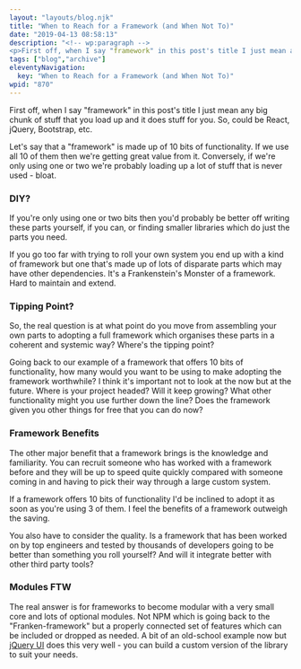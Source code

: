```yaml
---
layout: "layouts/blog.njk"
title: "When to Reach for a Framework (and When Not To)"
date: "2019-04-13 08:58:13"
description: "<!-- wp:paragraph -->
<p>First off, when I say "framework" in this post's title I just mean any big chunk of stuff that you load up and it does stuff for you"
tags: ["blog","archive"]
eleventyNavigation:
  key: "When to Reach for a Framework (and When Not To)"
wpid: "870"
---
```

<!-- wp:paragraph -->
<p>First off, when I say "framework" in this post's title I just mean any big chunk of stuff that you load up and it does stuff for you. So, could be React, jQuery, Bootstrap, etc.</p>
<!-- /wp:paragraph -->

<!-- wp:paragraph -->
<p>Let's say that a "framework" is made up of 10 bits of functionality. If we use all 10 of them then we're getting great value from it. Conversely, if we're only using one or two we're probably loading up a lot of stuff that is never used - bloat.</p>
<!-- /wp:paragraph -->

<!-- wp:heading {"level":3} -->
<h3>DIY?</h3>
<!-- /wp:heading -->

<!-- wp:paragraph -->
<p>If you're only using one or two bits then you'd probably be better off writing these parts yourself, if you can, or finding smaller libraries which do just the parts you need.</p>
<!-- /wp:paragraph -->

<!-- wp:paragraph -->
<p>If you go too far with trying to roll your own system you end up with a kind of framework but one that's made up of lots of disparate parts which may have other dependencies. It's a  Frankenstein's Monster of a framework. Hard to maintain and extend.</p>
<!-- /wp:paragraph -->

<!-- wp:heading {"level":3} -->
<h3>Tipping Point?</h3>
<!-- /wp:heading -->

<!-- wp:paragraph -->
<p>So, the real question is at what point do you move from assembling your own parts to adopting a full framework which organises these parts in a coherent and systemic way? Where's the tipping point?</p>
<!-- /wp:paragraph -->

<!-- wp:paragraph -->
<p>Going back to our example of a framework that offers 10 bits of functionality, how many would you want to be using to make adopting the framework worthwhile? I think it's important not to look at the now but at the future. Where is your project headed? Will it keep growing? What other functionality might you use further down the line? Does the framework given you other things for free that you can do now?</p>
<!-- /wp:paragraph -->

<!-- wp:heading {"level":3} -->
<h3>Framework Benefits</h3>
<!-- /wp:heading -->

<!-- wp:paragraph -->
<p>The other major benefit that a framework brings is the knowledge and familiarity. You can recruit someone who has worked with a framework before and they will be up to speed quite quickly compared with someone coming in and having to pick their way through a large custom system.</p>
<!-- /wp:paragraph -->

<!-- wp:paragraph -->
<p>If a framework offers 10 bits of functionality I'd be inclined to adopt it as soon as you're using 3 of them. I feel the benefits of a framework outweigh the saving.</p>
<!-- /wp:paragraph -->

<!-- wp:paragraph -->
<p>You also have to consider the quality. Is a framework that has been worked on by top engineers and tested by thousands of developers going to be better than something you roll yourself? And will it integrate better with other third party tools?</p>
<!-- /wp:paragraph -->

<!-- wp:heading {"level":3} -->
<h3>Modules FTW</h3>
<!-- /wp:heading -->

<!-- wp:paragraph -->
<p>The real answer is for frameworks to become modular with a very small core and lots of optional modules. Not NPM which is going back to the "Franken-framework" but a properly connected set of features which can be included or dropped as needed. A bit of an old-school example now but <a href="https://jqueryui.com/download/" target="_blank" rel="noreferrer noopener" aria-label="jQuery UI (opens in a new tab)">jQuery UI</a> does this very well - you can build a custom version of the library to suit your needs.</p>
<!-- /wp:paragraph -->